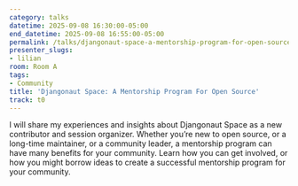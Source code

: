 ```yaml
---
category: talks
datetime: 2025-09-08 16:30:00-05:00
end_datetime: 2025-09-08 16:55:00-05:00
permalink: /talks/djangonaut-space-a-mentorship-program-for-open-source/
presenter_slugs:
- lilian
room: Room A
tags:
- Community
title: 'Djangonaut Space: A Mentorship Program For Open Source'
track: t0
---
```


I will share my experiences and insights about Djangonaut Space as a new contributor and session organizer. Whether you’re new to open source, or a long-time maintainer, or a community leader, a mentorship program can have many benefits for your community. Learn how you can get involved, or how you might borrow ideas to create a successful mentorship program for your community.